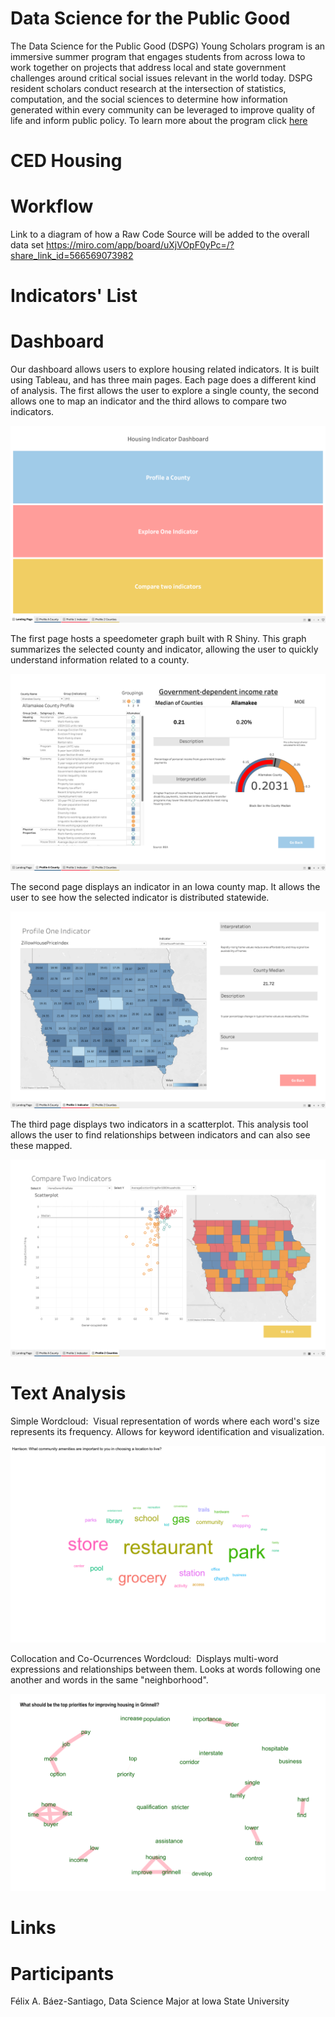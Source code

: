 # Data Science for the Public Good
The Data Science for the Public Good (DSPG) Young Scholars program is an immersive summer program that engages students from across Iowa to work together on projects that address local and state government challenges around critical social issues relevant in the world today. DSPG resident scholars conduct research at the intersection of statistics, computation, and the social sciences to determine how information generated within every community can be leveraged to improve quality of life and inform public policy. To learn more about the program click [here](https://dspg.iastate.edu/)
# CED Housing
# Workflow
Link to a diagram of how a Raw Code Source will be added to the overall data set <https://miro.com/app/board/uXjVOpF0yPc=/?share_link_id=566569073982>
# Indicators' List
# Dashboard
Our dashboard allows users to explore housing related indicators.  It is built using Tableau, and has three main pages. Each page does a different kind of analysis. The first allows the user to explore a single county, the second allows one to map an indicator and the third allows to compare two indicators. 

![alt text](Images/home.png)

The first page hosts a speedometer graph built with R Shiny. This graph summarizes the selected county and indicator, allowing the user to quickly understand information related to a county. 

![alt text](Images/firstpage.png)

The second page displays an indicator in an Iowa county map. It allows the user to see how the selected indicator is distributed statewide. 

![alt text](Images/secondpage.png)

The third page displays two indicators in a scatterplot. This analysis tool allows the user to find relationships between indicators and can also see these mapped. 

![alt text](Images/thirdpage.png)

# Text Analysis
Simple Wordcloud: 
Visual representation of words where each word's size represents its frequency. 
Allows for keyword identification and visualization.


![alt text](Images/wordcloud.png)

Collocation and Co-Ocurrences Wordcloud: 
Displays multi-word expressions and relationships between them. 
Looks at words following one another and words in the same "neighborhood".

![alt text](Images/collocation.png)



# Links
# Participants
Félix A. Báez-Santiago, Data Science Major at Iowa State University
